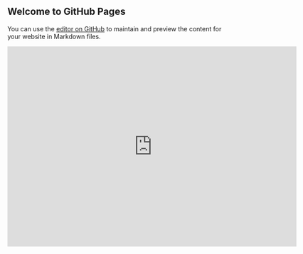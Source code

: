 ## Welcome to GitHub Pages

You can use the [editor on GitHub](https://github.com/nikitoshina/Tableu-BasketBall/edit/gh-pages/index.md) to maintain and preview the content for your website in Markdown files.

<iframe seamless frameborder="0" src="https://public.tableau.com/views/GTSRB_Result_Viz/GTSRB?:embed=yes&:display_count=yes&:showVizHome=no" width = '650' height = '450' scrolling='yes' ></iframe>    
